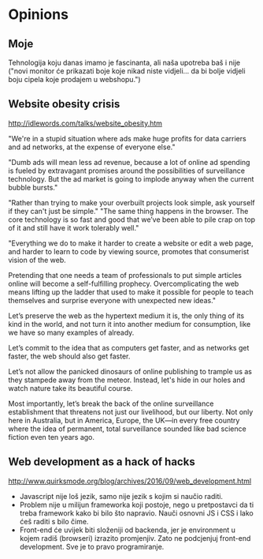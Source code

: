 # Opinions

## Moje

Tehnologija koju danas imamo je fascinanta, ali naša upotreba baš i nije ("novi monitor će prikazati boje koje nikad niste vidjeli... da bi bolje vidjeli boju cipela koje prodajem u webshopu.")

## Website obesity crisis

http://idlewords.com/talks/website_obesity.htm

"We're in a stupid situation where ads make huge profits for data carriers and ad networks, at the expense of everyone else."

"Dumb ads will mean less ad revenue, because a lot of online ad spending is fueled by extravagant promises around the possibilities of surveillance technology. But the ad market is going to implode anyway when the current bubble bursts."

"Rather than trying to make your overbuilt projects look simple, ask yourself if they can't just be simple."
"The same thing happens in the browser. The core technology is so fast and good that we’ve been able to pile crap on top of it and still have it work tolerably well."

"Everything we do to make it harder to create a website or edit a web page, and harder to learn to code by viewing source, promotes that consumerist vision of the web.

Pretending that one needs a team of professionals to put simple articles online will become a self-fulfilling prophecy. Overcomplicating the web means lifting up the ladder that used to make it possible for people to teach themselves and surprise everyone with unexpected new ideas."

Let’s preserve the web as the hypertext medium it is, the only thing of its kind in the world, and not turn it into another medium for consumption, like we have so many examples of already.

Let’s commit to the idea that as computers get faster, and as networks get faster, the web should also get faster.

Let’s not allow the panicked dinosaurs of online publishing to trample us as they stampede away from the meteor. Instead, let's hide in our holes and watch nature take its beautiful course.

Most importantly, let’s break the back of the online surveillance establishment that threatens not just our livelihood, but our liberty. Not only here in Australia, but in America, Europe, the UK—in every free country where the idea of permanent, total surveillance sounded like bad science fiction even ten years ago.

## Web development as a hack of hacks

http://www.quirksmode.org/blog/archives/2016/09/web_development.html

* Javascript nije loš jezik, samo nije jezik s kojim si naučio raditi.
* Problem nije u milijun frameworka koji postoje, nego u pretpostavci da ti treba framework kako bi bilo što napravio. Nauči osnovni JS i CSS i lako ćeš raditi s bilo čime.
* Front-end će uvijek biti složeniji od backenda, jer je environment u kojem radiš (browseri) izrazito promjenjiv. Zato ne podcjenjuj front-end development. Sve je to pravo programiranje.
